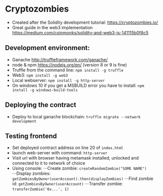 # Cryptozombies
- Created after the Solidity development tutorial:
https://cryptozombies.io/
- Great guide in the web3 implementation
https://medium.com/coinmonks/solidity-and-web3-js-141115b0f8c5

## Development environment:

- Ganache http://truffleframework.com/ganache/
- node & npm https://nodejs.org/en/ (version 8 or 9 is fine)
- Truffle from the command line: `npm install -g truffle`
- Web3: `npm install -g web3`
- Local webserver: `npm install -g http-server`
- On windows 10 if you get a MSBUILD error you have to install: `npm install -g windows-build-tools`

## Deploying the contract
- Deploy to local ganache blockchain: `truffle migrate --network development`

## Testing frontend
- Set deployed contract address on line 20 of `index.html`
- launch web-server with command: `http-server`
- Visit url with browser having metamask installed, unlocked and connected to it to network of choice
- Using console:
⋅⋅⋅Create zombie: `createRandomZombie("SOME NAME")`
⋅⋅⋅Display zombies: `getZombiesByOwner(userAccount).then(displayZombies)`
⋅⋅⋅Find zombie id: `getZombiesByOwner(userAccount)`
⋅⋅⋅Transfer zombie: `transferZombie('0x...', 1)`